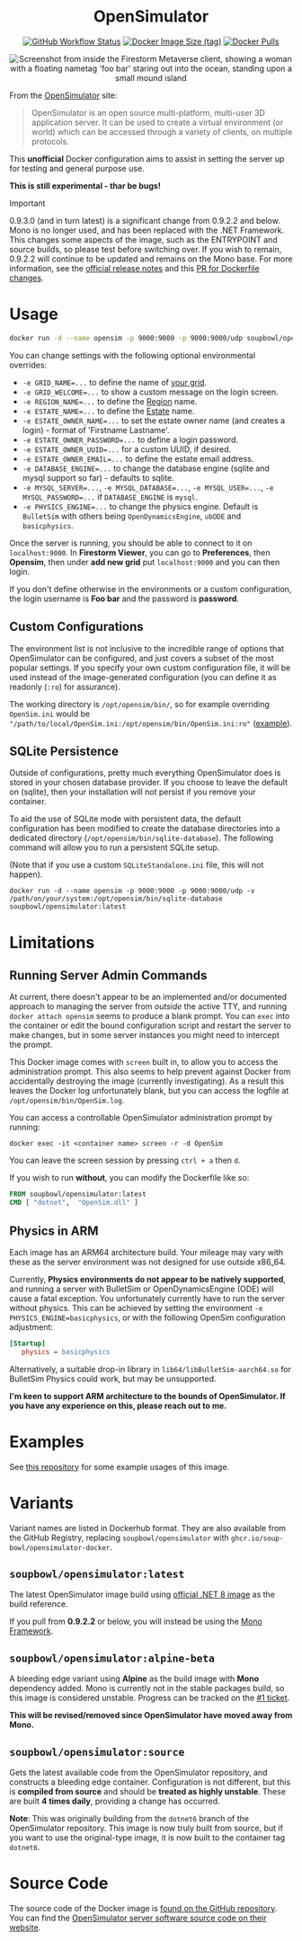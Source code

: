 <h1 align="center">OpenSimulator</h1>

<p align="center">
  <a href="https://github.com/soup-bowl/opensimulator-docker/actions/workflows/build-main.yml"><img src="https://img.shields.io/github/actions/workflow/status/soup-bowl/opensimulator-docker/build-main.yml?style=plastic" alt="GitHub Workflow Status" /></a>
  <a href="https://hub.docker.com/r/soupbowl/opensimulator"><img src="https://img.shields.io/docker/image-size/soupbowl/opensimulator/latest?logo=docker&logoColor=white&style=plastic" alt="Docker Image Size (tag)" /></a>
  <a href="https://hub.docker.com/r/soupbowl/opensimulator"><img src="https://img.shields.io/docker/pulls/soupbowl/opensimulator?logo=docker&logoColor=white&style=plastic" alt="Docker Pulls" /></a>
</p>

<p align="center">
  <img src="https://github.com/user-attachments/assets/a1ae88ba-2eb5-425f-b495-f3895e45c024" alt="Screenshot from inside the Firestorm Metaverse client, showing a woman with a floating nametag 'foo bar' staring out into the ocean, standing upon a small mound island" />
</p>

From the [OpenSimulator][os] site:

> OpenSimulator is an open source multi-platform, multi-user 3D application server. It can be used to create a virtual environment (or world) which can be accessed through a variety of clients, on multiple protocols.

This **unofficial** Docker configuration aims to assist in setting the server up for testing and general purpose use.

**This is still experimental - thar be bugs!**

> [!IMPORTANT]  
> 0.9.3.0 (and in turn latest) is a significant change from 0.9.2.2 and below. Mono is no longer used, and has been replaced with the .NET Framework. This changes some aspects of the image, such as the ENTRYPOINT and source builds, so please test before switching over. If you wish to remain, 0.9.2.2 will continue to be updated and remains on the Mono base. For more information, see the [official release notes](http://opensimulator.org/wiki/0.9.3.0) and this [PR for Dockerfile changes](https://github.com/soup-bowl/opensimulator-docker/pull/8/files).

# Usage

```bash
docker run -d --name opensim -p 9000:9000 -p 9000:9000/udp soupbowl/opensimulator:latest
```

You can change settings with the following optional environmental overrides:

* `-e GRID_NAME=...` to define the name of [your grid][grid].
* `-e GRID_WELCOME=...` to show a custom message on the login screen.
* `-e REGION_NAME=...` to define the [Region][region] name.
* `-e ESTATE_NAME=...` to define the [Estate][estate] name.
* `-e ESTATE_OWNER_NAME=...` to set the estate owner name (and creates a login) - format of 'Firstname Lastname'.
* `-e ESTATE_OWNER_PASSWORD=...` to define a login password.
* `-e ESTATE_OWNER_UUID=...` for a custom UUID, if desired.
* `-e ESTATE_OWNER_EMAIL=...` to define the estate email address.
* `-e DATABASE_ENGINE=...` to change the database engine (sqlite and mysql support so far) - defaults to sqlite.
* `-e MYSQL_SERVER=...`, `-e MYSQL_DATABASE=...`, `-e MYSQL_USER=...`, `-e MYSQL_PASSWORD=...` if `DATABASE_ENGINE` is `mysql`.
* `-e PHYSICS_ENGINE=...` to change the physics engine. Default is `BulletSim` with others being `OpenDynamicsEngine`, `ubODE` and `basicphysics`.

Once the server is running, you should be able to connect to it on `localhost:9000`. In **Firestorm Viewer**, you can go to **Preferences**, then **Opensim**, then under **add new grid** put `localhost:9000` and you can then login.

If you don't define otherwise in the environments or a custom configuration, the login username is **Foo bar** and the password is **password**.

## Custom Configurations

The environment list is not inclusive to the incredible range of options that OpenSimulator can be configured, and just covers a subset of the most popular settings. If you specify your own custom configuration file, it will be used instead of the image-generated configuration (you can define it as readonly (`:ro`) for assurance).

The working directory is `/opt/opensim/bin/`, so for example overriding `OpenSim.ini` would be `"/path/to/local/OpenSim.ini:/opt/opensim/bin/OpenSim.ini:ro"` ([example](https://github.com/soup-bowl/opensim-sandbox/blob/1d4324e1bdd4ba715edc1c3f78e78842e7374f1b/standalone-wordpress/docker-compose.yml#L34)).

## SQLite Persistence

Outside of configurations, pretty much everything OpenSimulator does is stored in your chosen database provider. If you choose to leave the default on (sqlite), then your installation will not persist if you remove your container.

To aid the use of SQLite mode with persistent data, the default configuration has been modified to create the database directories into a dedicated directory (`/opt/opensim/bin/sqlite-database`). The following command will allow you to run a persistent SQLite setup.

(Note that if you use a custom `SQLiteStandalone.ini` file, this will not happen).

```
docker run -d --name opensim -p 9000:9000 -p 9000:9000/udp -v /path/on/your/system:/opt/opensim/bin/sqlite-database  soupbowl/opensimulator:latest
```

# Limitations

## Running Server Admin Commands

At current, there doesn't appear to be an implemented and/or documented approach to managing the server from _outside_ the active TTY, and running `docker attach opensim` seems to produce a blank prompt. You can `exec` into the container or edit the bound configuration script and restart the server to make changes, but in some server instances you might need to intercept the prompt.

This Docker image comes with `screen` built in, to allow you to access the administration prompt. This also seems to help prevent against Docker from accidentally destroying the image (currently investigating). As a result this leaves the Docker log unfortunately blank, but you can access the logfile at `/opt/opensim/bin/OpenSim.log`.

You can access a controllable OpenSimulator administration prompt by running:

```
docker exec -it <container name> screen -r -d OpenSim
```

You can leave the screen session by pressing `ctrl + a` then `d`.

If you wish to run **without**, you can modify the Dockerfile like so:

```dockerfile
FROM soupbowl/opensimulator:latest
CMD [ "dotnet",  "OpenSim.dll" ]
```

## Physics in ARM

Each image has an ARM64 architecture build. Your mileage may vary with these as the server environment was not designed for use outside x86_64.

Currently, **Physics environments do not appear to be natively supported**, and running a server with BulletSim or OpenDynamicsEngine (ODE) will cause a fatal exception. You unfortunately currently have to run the server without physics. This can be achieved by setting the environment `-e PHYSICS_ENGINE=basicphysics`, or with the following OpenSim configuration adjustment:

```ini
[Startup]
   physics = basicphysics
```

Alternatively, a suitable drop-in library in `lib64/libBulletSim-aarch64.so` for BulletSim Physics could work, but may be unsupported.

**I'm keen to support ARM architecture to the bounds of OpenSimulator. If you have any experience on this, please reach out to me.**

# Examples

See [this repository](https://github.com/soup-bowl/opensim-sandbox) for some example usages of this image.

# Variants

Variant names are listed in Dockerhub format. They are also available from the GitHub Registry, replacing `soupbowl/opensimulator` with `ghcr.io/soup-bowl/opensimulator-docker`.

## `soupbowl/opensimulator:latest`

The latest OpenSimulator image build using [official .NET 8 image](https://mcr.microsoft.com/en-us/product/dotnet/runtime/about) as the build reference.

If you pull from **0.9.2.2** or below, you will instead be using the [Mono Framework](https://hub.docker.com/_/mono/).

## `soupbowl/opensimulator:alpine-beta`

A bleeding edge variant using **Alpine** as the build image with **Mono** dependency added. Mono is currently not in the stable packages build, so this image is considered unstable. Progress can be tracked on the [#1 ticket](https://github.com/soup-bowl/opensimulator-docker/issues/1).

**This will be revised/removed since OpenSimulator have moved away from Mono.**

## `soupbowl/opensimulator:source`

Gets the latest available code from the OpenSimulator repository, and constructs a bleeding edge container. Configuration is not different, but this is **compiled from source** and should be **treated as highly unstable**. These are built **4 times daily**, providing a change has occurred.

**Note**: This was originally building from the `dotnet6` branch of the OpenSimulator repository. This image is now truly built from source, but if you want to use the original-type image, it is now built to the container tag `dotnet6`.

# Source Code

The source code of the Docker image is [found on the GitHub repository][src]. You can find the [OpenSimulator server software source code on their website](http://opensimulator.org/wiki/Developer_Documentation#Source_Code_Repository_Access).

[src]: https://github.com/soup-bowl/opensimulator-docker
[os]: http://opensimulator.org/wiki/Main_Page
[grid]: https://wiki.secondlife.com/wiki/Land#Grid
[estate]: https://wiki.secondlife.com/wiki/Land#Estate
[region]: https://wiki.secondlife.com/wiki/Land#Region
